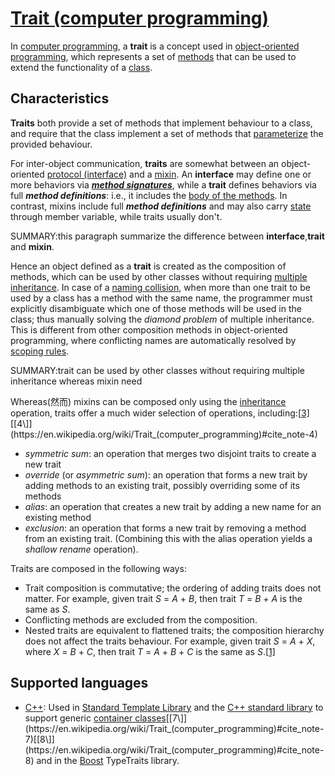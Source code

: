 # [Trait (computer programming)](https://en.wikipedia.org/wiki/Trait_(computer_programming))

In [computer programming](https://en.wikipedia.org/wiki/Computer_programming), a **trait** is a concept used in [object-oriented programming](https://en.wikipedia.org/wiki/Object-oriented_programming), which represents a set of [methods](https://en.wikipedia.org/wiki/Method_(computer_programming)) that can be used to extend the functionality of a [class](https://en.wikipedia.org/wiki/Class_(computer_science)).

## Characteristics

**Traits** both provide a set of methods that implement behaviour to a class, and require that the class implement a set of methods that [parameterize](https://en.wikipedia.org/wiki/Parameter_(computer_programming)) the provided behaviour.

For inter-object communication, **traits** are somewhat between an object-oriented [protocol (interface)](https://en.wikipedia.org/wiki/Protocol_(object-oriented_programming)) and a [mixin](https://en.wikipedia.org/wiki/Mixin). An **interface** may define one or more behaviors via [***method signatures***](https://en.wikipedia.org/wiki/Function_prototype), while a **trait** defines behaviors via full ***method definitions***: i.e., it includes the [body of the methods](https://en.wikipedia.org/wiki/Class_implementation_file). In contrast, mixins include full ***method definitions*** and may also carry [state](https://en.wikipedia.org/wiki/State_(computer_science)) through member variable, while traits usually don't.

SUMMARY:this paragraph summarize the difference between **interface**,**trait** and **mixin**.

Hence an object defined as a **trait** is created as the composition of methods, which can be used by other classes without requiring [multiple inheritance](https://en.wikipedia.org/wiki/Multiple_inheritance). In case of a [naming collision](https://en.wikipedia.org/wiki/Naming_collision), when more than one trait to be used by a class has a method with the same name, the programmer must explicitly disambiguate which one of those methods will be used in the class; thus manually solving the *diamond problem* of multiple inheritance. This is different from other composition methods in object-oriented programming, where conflicting names are automatically resolved by [scoping rules](https://en.wikipedia.org/wiki/Scope_(computer_science)).

SUMMARY:trait can be used by other classes without requiring multiple inheritance whereas mixin need

Whereas(然而) mixins can be composed only using the [inheritance](https://en.wikipedia.org/wiki/Inheritance_(object-oriented_programming)) operation, traits offer a much wider selection of operations, including:[[3\]](https://en.wikipedia.org/wiki/Trait_(computer_programming)#cite_note-3)[[4\]](https://en.wikipedia.org/wiki/Trait_(computer_programming)#cite_note-4)

- *symmetric sum*: an operation that merges two disjoint traits to create a new trait
- *override* (or *asymmetric sum*): an operation that forms a new trait by adding methods to an existing trait, possibly overriding some of its methods
- *alias*: an operation that creates a new trait by adding a new name for an existing method
- *exclusion*: an operation that forms a new trait by removing a method from an existing trait. (Combining this with the alias operation yields a *shallow rename* operation).

Traits are composed in the following ways:

- Trait composition is commutative; the ordering of adding traits does not matter. For example, given trait *S* = *A* + *B*, then trait *T* = *B* + *A* is the same as *S*.
- Conflicting methods are excluded from the composition.
- Nested traits are equivalent to flattened traits; the composition hierarchy does not affect the traits behaviour. For example, given trait *S* = *A* + *X*, where *X* = *B* + *C*, then trait *T* = *A* + *B* + *C* is the same as *S*.[[1\]](https://en.wikipedia.org/wiki/Trait_(computer_programming)#cite_note-schaerli-ecoop-2003-1)

## Supported languages

- [C++](https://en.wikipedia.org/wiki/C%2B%2B): Used in [Standard Template Library](https://en.wikipedia.org/wiki/Standard_Template_Library) and the [C++ standard library](https://en.wikipedia.org/wiki/C%2B%2B_standard_library) to support generic [container classes](https://en.wikipedia.org/wiki/Container_(data_structure))[[7\]](https://en.wikipedia.org/wiki/Trait_(computer_programming)#cite_note-7)[[8\]](https://en.wikipedia.org/wiki/Trait_(computer_programming)#cite_note-8) and in the [Boost](https://en.wikipedia.org/wiki/Boost_C%2B%2B_Libraries) TypeTraits library.

